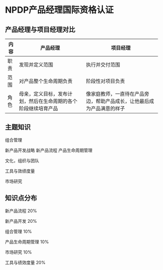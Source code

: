 # NPDP产品经理国际资格认证

## 产品经理与项目经理对比

| 内容 | 产品经理                                                     | 项目经理                                                     |
| ---- | ------------------------------------------------------------ | ------------------------------------------------------------ |
| 职责 | 发现并定义范围                                               | 执行并交付范围                                               |
| 范围 | 对产品整个生命周期负责                                       | 阶段性对项目负责                                             |
| 角色 | 母亲，定义目标，发布计划，然后在生命周期的各个阶段继续培育产品 | 像家庭教师，一直待在产品旁边，帮助产品成长，让他最后成为产品满意的样子 |

## 主题知识

组合管理

新产品开发战略 新产品流程 产品生命周期管理

文化，组织与团队

工具与效绩度量

市场研究



## 知识点分布

新产品流程 20%

新产品开发 20%

组合管理 10%

产品生命周期管理 10%

市场研究 10%

工具与绩效度量 20%











